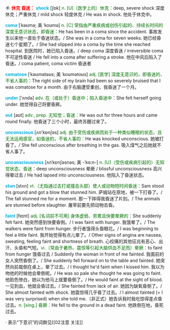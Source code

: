 ☀ <font color="red">**休克 昏迷：**</font>
<font color="sky blue">**shock**</font> [ʃɒk] 
<font color="rgb(227, 108, 9)">n. [U]（医学上的）休克：</font>deep, severe shock 深度休克；严重休克 / mild shock 轻度休克 / He was in shock. 他处于休克中。
                      
<font color="sky blue">**coma**</font> [ˈkəʊmə; 美 ˈkoʊmə]
<font color="rgb(227, 108, 9)">n. [C] 常指由严重疾病或创伤引起的、持续长时间的深度无意识状态，即昏迷：</font>He has been in a coma since the accident. 事故发生以来他一直处于昏迷状态。/ She was in a coma for seven weeks. 她已经昏迷七个星期了。/ She had slipped into a coma by the time she reached hospital. 到医院时，她已陷入昏迷。/ deep coma 深度昏迷 / irreversible coma 不可逆性昏迷 / He fell into a coma after suffering a stroke. 他在中风后陷入了昏迷。/ coma patient, coma victim 昏迷者

<font color="sky blue">**comatose**</font> [ˈkəʊmətəʊs; 美 ˈkoʊmətoʊs]
<font color="rgb(227, 108, 9)">adj. [医学] 深度无意识的，即昏迷的、不省人事的：</font>The right side of my brain had been so severely bruised that I was comatose for a month. 由于右脑遭受重创，我昏迷了一个月。

<font color="sky blue">**under**</font> ['ʌndə] 
<font color="rgb(227, 108, 9)">adv. 在（或处于）昏迷中；陷入昏迷中：</font>She felt herself going under. 她觉得自己将要昏厥。

<font color="sky blue">**out**</font> [aʊt] 
<font color="rgb(227, 108, 9)">adv., prep. 无知觉；昏迷：</font>He was out for three hours and came round finally. 他昏迷了三个小时，最终苏醒过来了。

<font color="sky blue">**unconscious**</font> [ʌn'kɒnʃəs] 
<font color="rgb(227, 108, 9)">adj. 由于受伤或疾病而处于一种类似睡眠的状态，且无法运用感官，如昏迷的，不省人事的：</font>He was knocked unconscious. 她被打昏了。/ She fell unconscious after breathing in the gas. 吸入煤气之后她就不省人事了。
                      
<font color="sky blue">**unconsciousness**</font> [ʌnˈkɒnʃəsnəs; 美 -ˈkɑ:n-]
<font color="rgb(227, 108, 9)">n. [U]（受伤或疾病引起的）无知觉状态、昏迷：</font>deep unconsciousness 晕厥 / blissful unconsciousness 高兴得晕过去 / He had lapsed into unconsciousness. 他陷入了昏迷状态。

<font color="sky blue">**stun**</font> [stʌn]
<font color="rgb(227, 108, 9)">vt.（尤指通过击打或撞击头部）使人或动物短时间昏迷：</font>Sam stood his ground and got a blow that stunned him. 萨姆站在原地，被一下打昏了。/ The fall stunned me for a moment. 那一下摔得我昏迷了片刻。/ The animals are stunned before slaughter. 屠宰前要先把动物击昏。
           
<font color="sky blue">**faint**</font> [feɪnt]
<font color="rgb(227, 108, 9)">adj. [名词前不可用] 身体虚弱、劳累且快要晕厥的：</font>She suddenly felt faint. 她突然感到快要昏倒。/ I was faint with hunger. 我饿晕了。/ The walkers were faint from hunger. 步行者饿得头昏眼花。/ I was beginning to feel a little faint. 我开始觉得有点儿晕了。/ Other signs of angina are nausea, sweating, feeling faint and shortness of breath. 心绞痛的其他征兆有恶心、出汗、头昏和气短。<font color="rgb(227, 108, 9)">vi.（常由于暑热、震惊等引起大脑供血不足而）晕厥：</font>to faint from hunger 饿昏过去 / Suddenly the woman in front of me fainted. 我面前的女人突然昏倒了。/ She suddenly fell forward on to the table and fainted. 她突然向前栽倒在桌上，晕了过去。/ I thought he'd faint when I kissed him. 我以为吻他的时候他会晕倒呢。/ He was so pale she thought he was going to faint. 他脸色惨白，她以为他马上就要昏倒了。/ He would faint at the sight of blood. 一见到血，他就会昏过去。/ She fainted from lack of air. 她因为缺氧昏倒了。/ She almost fainted with shock. 她震惊得几乎昏了过去。/ I almost fainted (= I was very surprised) when she told me.（非正式）她告诉我时我吃惊得差点昏过去。<font color="rgb(227, 108, 9)">n. [sing.] 昏厥：</font>He fell to the ground in a dead faint. 他跌倒在地，昏死过去。

· 表示“下意识”的词群见[[02注意 关注]]
